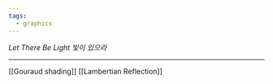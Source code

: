 ```yaml
---
tags:
  - graphics
---
```


_Let There Be Light_
_빛이 있으라_

---

[[Gouraud shading]]
[[Lambertian Reflection]]